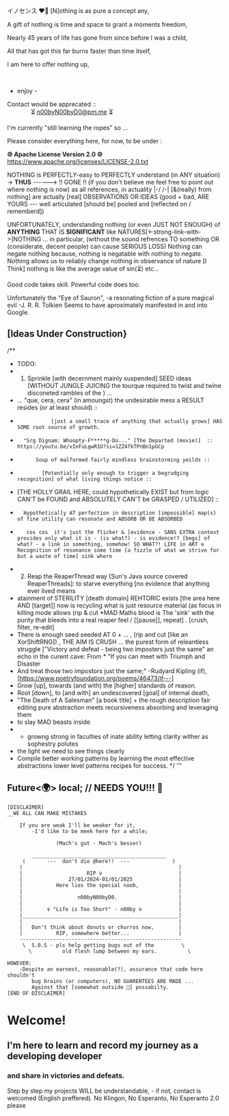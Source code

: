 イノセンス   ❤️‍🔥 [N]othing is as pure a concept any,

A gift of nothing is time and space to grant a moments freedom,

Nearly 45 years of life has gone from since before I was a child,

All that has got this far burns faster than time itself,

I am here to offer nothing up,  

&nbsp;&nbsp;&nbsp;&nbsp;&nbsp;&nbsp;&nbsp;&nbsp;&nbsp;&nbsp;&nbsp;&nbsp;&nbsp;
&nbsp;&nbsp;&nbsp;&nbsp;&nbsp;&nbsp;&nbsp;&nbsp;&nbsp;&nbsp;&nbsp;&nbsp;&nbsp;
&nbsp;&nbsp;&nbsp;&nbsp;&nbsp;&nbsp;&nbsp;&nbsp;&nbsp;&nbsp;&nbsp;&nbsp;&nbsp;
&nbsp;&nbsp;&nbsp;&nbsp;&nbsp;&nbsp;&nbsp;&nbsp;&nbsp;&nbsp;&nbsp;&nbsp;&nbsp;
 - enjoy -

Contact would be apprecated ::  
&nbsp;&nbsp;&nbsp;&nbsp;&nbsp;&nbsp;&nbsp;&nbsp;&nbsp;&nbsp;&nbsp;&nbsp;&nbsp;
⏳ n00byN00byD0@pm.me ⏳
   
I'm currently "still learning the ropes" so ...  
 
Please consider everything here, for now, to be under :
  
__🄯 Apache License Version 2.0 🄯__  
 https://www.apache.org/licenses/LICENSE-2.0.txt



NOTHING is PERFECTLY-easy to PERFECTLY understand (in ANY situation) ->  __THUS__ ------>   !! GONE !!    (if you don't believe me feel free to point out where nothing is now)
as all references, in actuality |-/ /-| [&(really) from nothing] are actually [real] OBSERVATIONS OR IDEAS (good + bad, ARE YOURS --- well articulated [should be] pooled and [reflected on / rememberd])


UNFORTUNATELY, understanding nothing (or even JUST NOT ENOUGH) of __ANYTHING__
THAT IS __SIGNIFICANT__ like NATURES[<-strong-link-with->]NOTHING ... in particular, (without the sound refrences TO something OR (considerate, decent people) can cause SERIOUS LOSS) 
Nothing can negate nothing because, nothing is negatable with nothing to negate.
Nothing allows us to reliably change nothing in observance of nature [I Think] nothing is like the average value of sin(⏳)  etc...



Good code takes skill.
Powerful code does too.

Unfortunately the "Eye of Sauron",
   -a resonating fiction of a pure magical evil -J. R. R. Tolkien
Seems to have aproximately manifested in and into Google.


## [Ideas Under Construction}
/**
 * TODO:
 * 1) Sprinkle [with decernment mainly suspended] SEED ideas (WITHOUT JUNGLE JUICING the tourque required to twist and twine disconeted rambles of the ) ...
 *    ... "que, cera, cera" (in amoungst) the undesirable mess a RESULT resides (or at least should) ::
 *                [just a small trace of anything that actually grows] HAS SOME root source of growth.
 *       "Srg Dignam: Whoopty-F*****g-Do..." [The Departed (movie)]  ::  https://youtu.be/vInFuLgwR1U?si=1ZZ4fkTPnBn1pGCp
 *           Soup of malformed fairly mindless brainstorming yeilds ::
 *             [Potentially only enough to trigger a begrudging recognition] of what living things notice ::
 *   [THE HOLLY GRAIL HERE, could hypothetically EXIST but from logic CAN'T be FOUND and ABSOLUTELY CAN'T be GRASPED / UTILIZED] ::
 *       Hypothetically AT perfection in description [impossible] map(s) of fine utility can resonate and ABSORB OR BE ABSORBED 
 *        cos cos  it's just the flicker & [evidence - SANS EXTRA context provides only what it is - (is what?) - is evidence!? [begs] of what? - a link in something, somehow! SO WHAT?! LIFE in ART ≅ Recognition of resonance some time [a fizzle of what we strive for but a waste of time] sink where 
 * 2) Reap the ReaperThread way [Sun's Java source covered ReaperThreads]: to starve everything [no evidence that anything ever lived means
 *    atainment of STERILITY [death domain] REHTORIC exists [the area here AND [target]] now is recycling what is just resource material (as focus in killing mode allows (rip & cut *MAD Maths blood is The 'sink' with the purity that bleeds into a real reaper feel / [[pause]], repeat] . [crush, filter, re-edit]
 * There is enough seed seeded AT 0 + ... , (rip and cut [like an XorShiftRNG]) , THE AIM IS CRUSH ... the purest form of releantless struggle ["Victory and defeat - being two imposters just the same" an echo in the curent cave: From           * "If you can meet with Triumph and Disaster
 *  And treat those two impostors just the same;" -Rudyard Kipling (if), [https://www.poetryfoundation.org/poems/46473/if---]
 * Grow [up], towards (and with) the [higher] standards of reason.
 * Root [down], to [and with] an undescovered [goal] of internal death,
 * "The Death of A Salesman" [a book title] + the rough description fair editing   pure abstraction meets  recursiveness absorbing and leveraging them
 * to slay MAD beasts inside
 *  - growng strong in faculties of inate ability letting clarity wither as sophestry polutes
 * the light we need to see things clearly
 * Compile better working patterns by learning the most effective abstractions lower level patterns recipes for success.
 */
'''

## Future<🌍> local;   //  NEEDS YOU!!!  🫵

    [DISCLAIMER]
    __WE ALL CAN MAKE MISTAKES
    
        If you are weak I'll be weaker for it,
            -I'd like to be meek here for a while;
            
                    (Mach's gut - Mach's besser)
                
            ____________________________________________
         (       ---  don't die @here!!  ---              )
        (                                                   )            
        |                     RIP ✞                         |
        |               27/01/2024-01/01/2025               |   
        |           Here lies the special noob,             |
        |                                                   |
        |                  n00byN00byD0.                    |
        |                                                   |
        |        ✞ "Life is Too Short" - n00by ✞            |
        |___________________________________________________|
        |                                                   |
        |   Don't think about donuts or churros now,        |
        |           RIP, somewhere better...                |
        -----------------------------------------------------
         \  S.0.S - pls help getting bugs out of the         \
           \          old flesh lump between my ears.          \
           
    HOWEVER:
        -Despite an earnest, reasonable(?), assurance that code here shouldn't
            bug brains (or computers), NO GUARENTEES ARE MADE ...
            Against that [somewhat outside 🤔] possabilty.
    [END OF DISCLAIMER]

# Welcome!
## I'm here to learn and record my journey as a developing developer
###     and share in victories and defeats.

Step by step my projects WILL be understandable,
    - if not, contact is welcomed (English preffered).
    No Klingon, No Esperanto, No Esperanto 2.0 please
